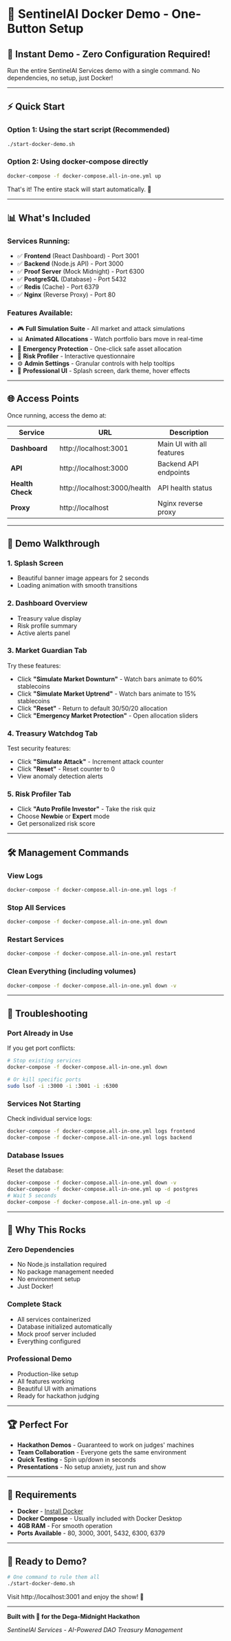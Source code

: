 # 🚀 SentinelAI Docker Demo - One-Button Setup

## 🎯 **Instant Demo - Zero Configuration Required!**

Run the entire SentinelAI Services demo with a single command. No dependencies, no setup, just Docker!

---

## ⚡ **Quick Start**

### **Option 1: Using the start script (Recommended)**
```bash
./start-docker-demo.sh
```

### **Option 2: Using docker-compose directly**
```bash
docker-compose -f docker-compose.all-in-one.yml up
```

That's it! The entire stack will start automatically. 🎉

---

## 📊 **What's Included**

### **Services Running:**
- ✅ **Frontend** (React Dashboard) - Port 3001
- ✅ **Backend** (Node.js API) - Port 3000
- ✅ **Proof Server** (Mock Midnight) - Port 6300
- ✅ **PostgreSQL** (Database) - Port 5432
- ✅ **Redis** (Cache) - Port 6379
- ✅ **Nginx** (Reverse Proxy) - Port 80

### **Features Available:**
- 🎮 **Full Simulation Suite** - All market and attack simulations
- 📊 **Animated Allocations** - Watch portfolio bars move in real-time
- 🚨 **Emergency Protection** - One-click safe asset allocation
- 🤖 **Risk Profiler** - Interactive questionnaire
- ⚙️ **Admin Settings** - Granular controls with help tooltips
- 🎨 **Professional UI** - Splash screen, dark theme, hover effects

---

## 🌐 **Access Points**

Once running, access the demo at:

| Service | URL | Description |
|---------|-----|-------------|
| **Dashboard** | http://localhost:3001 | Main UI with all features |
| **API** | http://localhost:3000 | Backend API endpoints |
| **Health Check** | http://localhost:3000/health | API health status |
| **Proxy** | http://localhost | Nginx reverse proxy |

---

## 🎯 **Demo Walkthrough**

### **1. Splash Screen**
- Beautiful banner image appears for 2 seconds
- Loading animation with smooth transitions

### **2. Dashboard Overview**
- Treasury value display
- Risk profile summary
- Active alerts panel

### **3. Market Guardian Tab**
Try these features:
- Click **"Simulate Market Downturn"** - Watch bars animate to 60% stablecoins
- Click **"Simulate Market Uptrend"** - Watch bars animate to 15% stablecoins
- Click **"Reset"** - Return to default 30/50/20 allocation
- Click **"Emergency Market Protection"** - Open allocation sliders

### **4. Treasury Watchdog Tab**
Test security features:
- Click **"Simulate Attack"** - Increment attack counter
- Click **"Reset"** - Reset counter to 0
- View anomaly detection alerts

### **5. Risk Profiler Tab**
- Click **"Auto Profile Investor"** - Take the risk quiz
- Choose **Newbie** or **Expert** mode
- Get personalized risk score

---

## 🛠️ **Management Commands**

### **View Logs**
```bash
docker-compose -f docker-compose.all-in-one.yml logs -f
```

### **Stop All Services**
```bash
docker-compose -f docker-compose.all-in-one.yml down
```

### **Restart Services**
```bash
docker-compose -f docker-compose.all-in-one.yml restart
```

### **Clean Everything** (including volumes)
```bash
docker-compose -f docker-compose.all-in-one.yml down -v
```

---

## 🔧 **Troubleshooting**

### **Port Already in Use**
If you get port conflicts:
```bash
# Stop existing services
docker-compose -f docker-compose.all-in-one.yml down

# Or kill specific ports
sudo lsof -i :3000 -i :3001 -i :6300
```

### **Services Not Starting**
Check individual service logs:
```bash
docker-compose -f docker-compose.all-in-one.yml logs frontend
docker-compose -f docker-compose.all-in-one.yml logs backend
```

### **Database Issues**
Reset the database:
```bash
docker-compose -f docker-compose.all-in-one.yml down -v
docker-compose -f docker-compose.all-in-one.yml up -d postgres
# Wait 5 seconds
docker-compose -f docker-compose.all-in-one.yml up -d
```

---

## 🎯 **Why This Rocks**

### **Zero Dependencies**
- No Node.js installation required
- No package management needed
- No environment setup
- Just Docker!

### **Complete Stack**
- All services containerized
- Database initialized automatically
- Mock proof server included
- Everything configured

### **Professional Demo**
- Production-like setup
- All features working
- Beautiful UI with animations
- Ready for hackathon judging

---

## 🏆 **Perfect For**

- **Hackathon Demos** - Guaranteed to work on judges' machines
- **Team Collaboration** - Everyone gets the same environment
- **Quick Testing** - Spin up/down in seconds
- **Presentations** - No setup anxiety, just run and show

---

## 📝 **Requirements**

- **Docker** - [Install Docker](https://docs.docker.com/get-docker/)
- **Docker Compose** - Usually included with Docker Desktop
- **4GB RAM** - For smooth operation
- **Ports Available** - 80, 3000, 3001, 5432, 6300, 6379

---

## 🚀 **Ready to Demo?**

```bash
# One command to rule them all
./start-docker-demo.sh
```

Visit http://localhost:3001 and enjoy the show! 🎉

---

**Built with 💜 for the Dega-Midnight Hackathon**

*SentinelAI Services - AI-Powered DAO Treasury Management*
